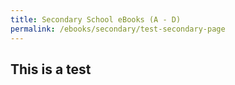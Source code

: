 ```yaml
---
title: Secondary School eBooks (A - D)
permalink: /ebooks/secondary/test-secondary-page
---
```


## This is a test
